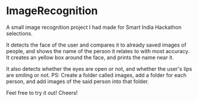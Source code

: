 # ImageRecognition
A small image recognition project I had made for Smart India Hackathon selections.

It detects the face of the user and compares it to already saved images of people, and shows the name of the person it relates to with most accuracy. It creates an yellow box around the face, and prints the name near it.

It also detects whether the eyes are open or not, and whether the user's lips are smiling or not.
PS: Create a folder called images, add a folder for each person, and add images of the said person into that folder.

Feel free to try it out! Cheers!
